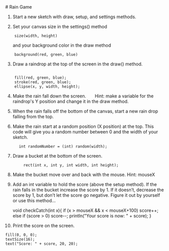 <body>
<div id="wrap">
<div id="main">
<div id="header">

</div>
<div id="moduleIndex">
# Rain Game





1. Start a new sketch with draw, setup, and settings methods.

2. Set your canvas size in the settings() method
```
    size(width, height)
```


      and your background color in the draw method
```
    background(red, green, blue)
```


3. Draw a raindrop at the top of the screen in the draw() method.

```

    fill(red, green, blue);
    stroke(red, green, blue);
    ellipse(x, y, width, height);
```


4. Make the rain fall down the screen.
         Hint: make a variable for the raindrop's Y position and change it in the draw method.



5. When the rain falls off the bottom of the canvas, start a new rain drop falling from the top.



6.  Make the rain start at a random position (X position) at the top. This code will give you a random number between 0 and the width of your sketch.

```
      int randomNumber = (int) random(width);
```


7. Draw a bucket at the bottom of the screen.


```
        rect(int x, int y, int width, int height);
```


8. Make the bucket move over and back with the mouse. Hint: mouseX



9. Add an int variable to hold the score (above the setup method). If the rain falls in the bucket increase the score by 1. If it doesn’t, decrease the score by 1, but don’t let the score go negative. Figure it out by yourself or use this method…

    void checkCatch(int x){
         if (x &gt; mouseX &amp;&amp; x &lt; mouseX+100)
            score++;
         else if (score &gt; 0) 
            score--;
        println("Your score is now: " + score);
    }

  10. Print the score on the screen.

    fill(0, 0, 0);
    textSize(16);
    text("Score: " + score, 20, 20);

</div>
</div>
</div>
<div id="footer">

</div>
</body>